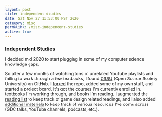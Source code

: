 ```yaml
---
layout: post
title: Independent Studies
date: Sat Nov 27 11:53:00 PST 2020
category: misc
permalink: /misc-independent-studies
active: true
---
```


### Independent Studies

I decided mid 2020 to start plugging in some of my computer science knowledge gaps.

So after a few months of watching tons of unrelated YouTube playlists and failing to work through a few textbooks, I found [OSSU](https://github.com/ossu/computer-science) (Open Source Scoiety University) on GitHub.
I [forked](https://github.com/Mootook/independent-studies) the repo, added some of my own stuff, and started a [project board](https://github.com/Mootook/independent-studies/projects/1). It's got the courses I'm currently enrolled in, textbooks I'm working through, and books I'm reading. I augmented the [reading list](https://github.com/Mootook/independent-studies/blob/main/extras/readings.md) to keep track of game design related readings, and I also added [additional materials](https://github.com/Mootook/independent-studies/blob/main/extras/additional-materials.md) to keep track of various resources I've come across (GDC talks, YouTube channels, podcasts, etc.).
